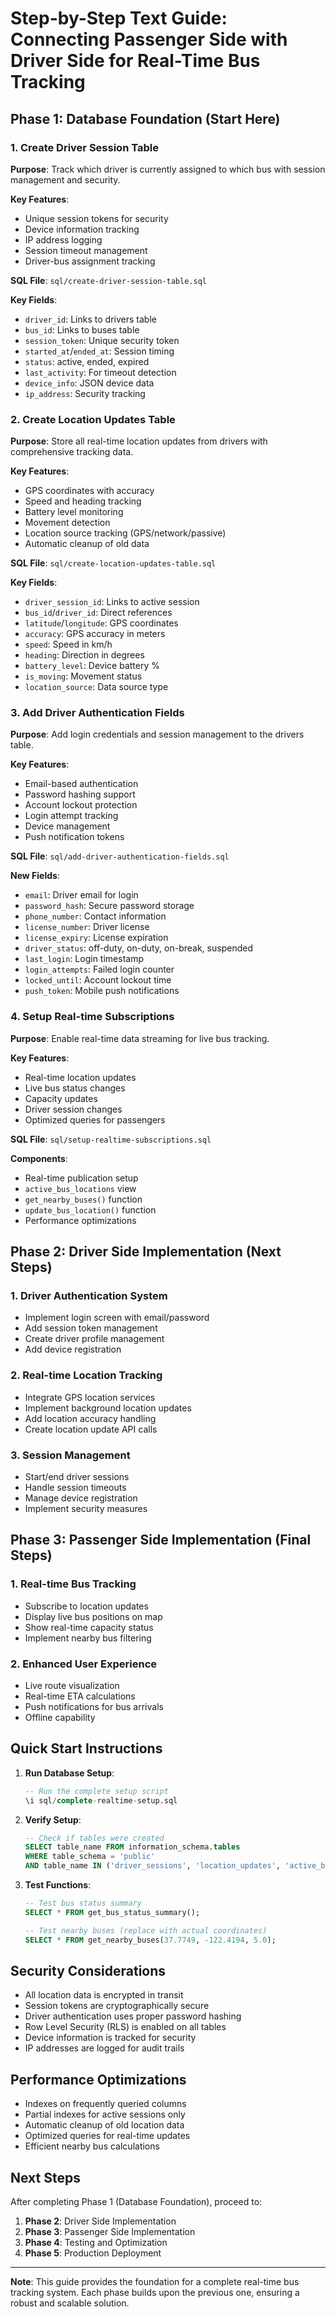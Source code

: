 # Step-by-Step Text Guide: Connecting Passenger Side with Driver Side for Real-Time Bus Tracking

## Phase 1: Database Foundation (Start Here)

### 1. Create Driver Session Table
**Purpose**: Track which driver is currently assigned to which bus with session management and security.

**Key Features**:
- Unique session tokens for security
- Device information tracking
- IP address logging
- Session timeout management
- Driver-bus assignment tracking

**SQL File**: `sql/create-driver-session-table.sql`

**Key Fields**:
- `driver_id`: Links to drivers table
- `bus_id`: Links to buses table  
- `session_token`: Unique security token
- `started_at`/`ended_at`: Session timing
- `status`: active, ended, expired
- `last_activity`: For timeout detection
- `device_info`: JSON device data
- `ip_address`: Security tracking

### 2. Create Location Updates Table
**Purpose**: Store all real-time location updates from drivers with comprehensive tracking data.

**Key Features**:
- GPS coordinates with accuracy
- Speed and heading tracking
- Battery level monitoring
- Movement detection
- Location source tracking (GPS/network/passive)
- Automatic cleanup of old data

**SQL File**: `sql/create-location-updates-table.sql`

**Key Fields**:
- `driver_session_id`: Links to active session
- `bus_id`/`driver_id`: Direct references
- `latitude`/`longitude`: GPS coordinates
- `accuracy`: GPS accuracy in meters
- `speed`: Speed in km/h
- `heading`: Direction in degrees
- `battery_level`: Device battery %
- `is_moving`: Movement status
- `location_source`: Data source type

### 3. Add Driver Authentication Fields
**Purpose**: Add login credentials and session management to the drivers table.

**Key Features**:
- Email-based authentication
- Password hashing support
- Account lockout protection
- Login attempt tracking
- Device management
- Push notification tokens

**SQL File**: `sql/add-driver-authentication-fields.sql`

**New Fields**:
- `email`: Driver email for login
- `password_hash`: Secure password storage
- `phone_number`: Contact information
- `license_number`: Driver license
- `license_expiry`: License expiration
- `driver_status`: off-duty, on-duty, on-break, suspended
- `last_login`: Login timestamp
- `login_attempts`: Failed login counter
- `locked_until`: Account lockout time
- `push_token`: Mobile push notifications

### 4. Setup Real-time Subscriptions
**Purpose**: Enable real-time data streaming for live bus tracking.

**Key Features**:
- Real-time location updates
- Live bus status changes
- Capacity updates
- Driver session changes
- Optimized queries for passengers

**SQL File**: `sql/setup-realtime-subscriptions.sql`

**Components**:
- Real-time publication setup
- `active_bus_locations` view
- `get_nearby_buses()` function
- `update_bus_location()` function
- Performance optimizations

## Phase 2: Driver Side Implementation (Next Steps)

### 1. Driver Authentication System
- Implement login screen with email/password
- Add session token management
- Create driver profile management
- Add device registration

### 2. Real-time Location Tracking
- Integrate GPS location services
- Implement background location updates
- Add location accuracy handling
- Create location update API calls

### 3. Session Management
- Start/end driver sessions
- Handle session timeouts
- Manage device registration
- Implement security measures

## Phase 3: Passenger Side Implementation (Final Steps)

### 1. Real-time Bus Tracking
- Subscribe to location updates
- Display live bus positions on map
- Show real-time capacity status
- Implement nearby bus filtering

### 2. Enhanced User Experience
- Live route visualization
- Real-time ETA calculations
- Push notifications for bus arrivals
- Offline capability

## Quick Start Instructions

1. **Run Database Setup**:
   ```sql
   -- Run the complete setup script
   \i sql/complete-realtime-setup.sql
   ```

2. **Verify Setup**:
   ```sql
   -- Check if tables were created
   SELECT table_name FROM information_schema.tables 
   WHERE table_schema = 'public' 
   AND table_name IN ('driver_sessions', 'location_updates', 'active_bus_locations');
   ```

3. **Test Functions**:
   ```sql
   -- Test bus status summary
   SELECT * FROM get_bus_status_summary();
   
   -- Test nearby buses (replace with actual coordinates)
   SELECT * FROM get_nearby_buses(37.7749, -122.4194, 5.0);
   ```

## Security Considerations

- All location data is encrypted in transit
- Session tokens are cryptographically secure
- Driver authentication uses proper password hashing
- Row Level Security (RLS) is enabled on all tables
- Device information is tracked for security
- IP addresses are logged for audit trails

## Performance Optimizations

- Indexes on frequently queried columns
- Partial indexes for active sessions only
- Automatic cleanup of old location data
- Optimized queries for real-time updates
- Efficient nearby bus calculations

## Next Steps

After completing Phase 1 (Database Foundation), proceed to:
1. **Phase 2**: Driver Side Implementation
2. **Phase 3**: Passenger Side Implementation
3. **Phase 4**: Testing and Optimization
4. **Phase 5**: Production Deployment

---

**Note**: This guide provides the foundation for a complete real-time bus tracking system. Each phase builds upon the previous one, ensuring a robust and scalable solution.

